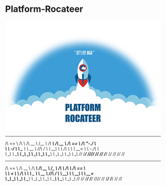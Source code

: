 # Platform-Rocateer
![Platform Rocateer logo](screens/logo.png)

 ______   __         ______     ______   ______   ______     ______     __    __    
/\  == \ /\ \       /\  __ \   /\__  _\ /\  ___\ /\  __ \   /\  == \   /\ "-./  \   
\ \  _-/ \ \ \____  \ \  __ \  \/_/\ \/ \ \  __\ \ \ \/\ \  \ \  __<   \ \ \-./\ \  
 \ \_\    \ \_____\  \ \_\ \_\    \ \_\  \ \_\    \ \_____\  \ \_\ \_\  \ \_\ \ \_\ 
  \/_/     \/_____/   \/_/\/_/     \/_/   \/_/     \/_____/   \/_/ /_/   \/_/  \/_/
 ______     ______     ______     ______     ______   ______     ______     ______    
/\  == \   /\  __ \   /\  ___\   /\  __ \   /\__  _\ /\  ___\   /\  ___\   /\  == \   
\ \  __<   \ \ \/\ \  \ \ \____  \ \  __ \  \/_/\ \/ \ \  __\   \ \  __\   \ \  __<   
 \ \_\ \_\  \ \_____\  \ \_____\  \ \_\ \_\    \ \_\  \ \_____\  \ \_____\  \ \_\ \_\ 
  \/_/ /_/   \/_____/   \/_____/   \/_/\/_/     \/_/   \/_____/   \/_____/   \/_/ /_/ 
